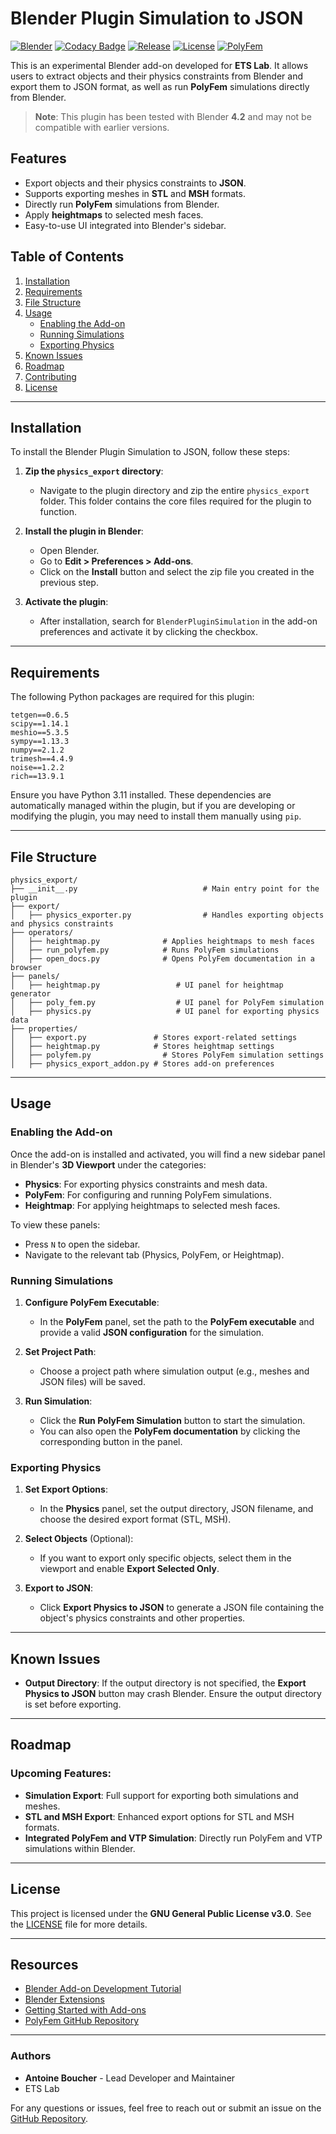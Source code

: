 # Blender Plugin Simulation to JSON

[![Blender](https://img.shields.io/badge/Blender-4.20%2B-orange)](https://www.blender.org/)
[![Codacy Badge](https://api.codacy.com/project/badge/Grade/6ffbb6b533d044d590498fb4d730999b)](https://app.codacy.com/)
[![Release](https://img.shields.io/github/v/release/ETSTribology/BlenderPluginSimulation)](https://github.com/ETSTribology/BlenderPluginSimulation/releases)
[![License](https://img.shields.io/github/license/ETSTribology/BlenderPluginSimulation)](./LICENSE)
[![PolyFem](https://img.shields.io/badge/PolyFem-Compatible-blue)](https://polyfem.github.io/)

This is an experimental Blender add-on developed for **ETS Lab**. It allows users to extract objects and their physics constraints from Blender and export them to JSON format, as well as run **PolyFem** simulations directly from Blender.

> **Note**: This plugin has been tested with Blender **4.2** and may not be compatible with earlier versions.

## Features

- Export objects and their physics constraints to **JSON**.
- Supports exporting meshes in **STL** and **MSH** formats.
- Directly run **PolyFem** simulations from Blender.
- Apply **heightmaps** to selected mesh faces.
- Easy-to-use UI integrated into Blender's sidebar.

## Table of Contents

1. [Installation](#installation)
2. [Requirements](#requirements)
3. [File Structure](#file-structure)
4. [Usage](#usage)
    - [Enabling the Add-on](#enabling-the-add-on)
    - [Running Simulations](#running-simulations)
    - [Exporting Physics](#exporting-physics)
5. [Known Issues](#known-issues)
6. [Roadmap](#roadmap)
7. [Contributing](#contributing)
8. [License](#license)

---

## Installation

To install the Blender Plugin Simulation to JSON, follow these steps:

1. **Zip the `physics_export` directory**:
   - Navigate to the plugin directory and zip the entire `physics_export` folder. This folder contains the core files required for the plugin to function.

2. **Install the plugin in Blender**:
   - Open Blender.
   - Go to **Edit > Preferences > Add-ons**.
   - Click on the **Install** button and select the zip file you created in the previous step.

3. **Activate the plugin**:
   - After installation, search for `BlenderPluginSimulation` in the add-on preferences and activate it by clicking the checkbox.

---

## Requirements

The following Python packages are required for this plugin:

```plaintext
tetgen==0.6.5
scipy==1.14.1
meshio==5.3.5
sympy==1.13.3
numpy==2.1.2
trimesh==4.4.9
noise==1.2.2
rich==13.9.1
```

Ensure you have Python 3.11 installed. These dependencies are automatically managed within the plugin, but if you are developing or modifying the plugin, you may need to install them manually using `pip`.

---

## File Structure

```
physics_export/
├── __init__.py                            # Main entry point for the plugin
├── export/
│   ├── physics_exporter.py                # Handles exporting objects and physics constraints
├── operators/
│   ├── heightmap.py              # Applies heightmaps to mesh faces
│   ├── run_polyfem.py            # Runs PolyFem simulations
│   ├── open_docs.py              # Opens PolyFem documentation in a browser
├── panels/
│   ├── heightmap.py                 # UI panel for heightmap generator
│   ├── poly_fem.py                  # UI panel for PolyFem simulation
│   ├── physics.py                   # UI panel for exporting physics data
├── properties/
│   ├── export.py               # Stores export-related settings
│   ├── heightmap.py            # Stores heightmap settings
│   ├── polyfem.py                # Stores PolyFem simulation settings
│   ├── physics_export_addon.py # Stores add-on preferences
```

---

## Usage

### Enabling the Add-on

Once the add-on is installed and activated, you will find a new sidebar panel in Blender's **3D Viewport** under the categories:

- **Physics**: For exporting physics constraints and mesh data.
- **PolyFem**: For configuring and running PolyFem simulations.
- **Heightmap**: For applying heightmaps to selected mesh faces.

To view these panels:
- Press `N` to open the sidebar.
- Navigate to the relevant tab (Physics, PolyFem, or Heightmap).

### Running Simulations

1. **Configure PolyFem Executable**:
   - In the **PolyFem** panel, set the path to the **PolyFem executable** and provide a valid **JSON configuration** for the simulation.
   
2. **Set Project Path**:
   - Choose a project path where simulation output (e.g., meshes and JSON files) will be saved.

3. **Run Simulation**:
   - Click the **Run PolyFem Simulation** button to start the simulation.
   - You can also open the **PolyFem documentation** by clicking the corresponding button in the panel.

### Exporting Physics

1. **Set Export Options**:
   - In the **Physics** panel, set the output directory, JSON filename, and choose the desired export format (STL, MSH).

2. **Select Objects** (Optional):
   - If you want to export only specific objects, select them in the viewport and enable **Export Selected Only**.

3. **Export to JSON**:
   - Click **Export Physics to JSON** to generate a JSON file containing the object's physics constraints and other properties.

---

## Known Issues

- **Output Directory**: If the output directory is not specified, the **Export Physics to JSON** button may crash Blender. Ensure the output directory is set before exporting.

---

## Roadmap

### Upcoming Features:
- **Simulation Export**: Full support for exporting both simulations and meshes.
- **STL and MSH Export**: Enhanced export options for STL and MSH formats.
- **Integrated PolyFem and VTP Simulation**: Directly run PolyFem and VTP simulations within Blender.

---

## License

This project is licensed under the **GNU General Public License v3.0**. See the [LICENSE](./LICENSE) file for more details.

---

## Resources

- [Blender Add-on Development Tutorial](https://docs.blender.org/manual/en/latest/advanced/scripting/addon_tutorial.html)
- [Blender Extensions](https://docs.blender.org/manual/en/latest/advanced/extensions/index.html)
- [Getting Started with Add-ons](https://docs.blender.org/manual/en/latest/advanced/extensions/getting_started.html)
- [PolyFem GitHub Repository](https://github.com/polyfem/polyfem)

---

### Authors

- **Antoine Boucher** - Lead Developer and Maintainer
- ETS Lab

For any questions or issues, feel free to reach out or submit an issue on the [GitHub Repository](https://github.com/ETSTribology/BlenderPluginSimulation).
